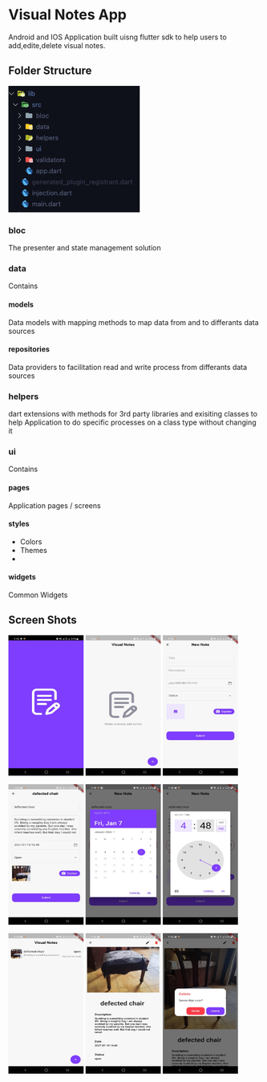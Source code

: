 # Visual Notes App

Android and IOS Application built uisng flutter sdk to help users to add,edite,delete visual notes.


## Folder Structure


![Folder Structure](https://github.com/mostafaemara/visual_notes/blob/main/folders_structure.png)

### bloc
The presenter and state management solution
### data

 Contains

 #### models 
  Data models with mapping methods to map data from and to  differants data sources
 #### repositories
 Data providers to facilitation read and write process from differants data sources

 ### helpers

dart extensions with methods for 3rd party libraries and exisiting classes to help Application to do specific processes on a class type without changing it

### ui

 Contains 

 #### pages
 Application pages / screens 
  #### styles

  - Colors
  - Themes
  - 
   #### widgets
   Common Widgets

## Screen Shots
<p float="left">
<img src="https://github.com/mostafaemara/visual_notes/blob/main/screen_shots/1.jpeg" alt="screen shot" width="150" height="280" >
<img src="https://github.com/mostafaemara/visual_notes/blob/main/screen_shots/2.jpeg" alt="screen shot" width="150" height="280" >
<img src="https://github.com/mostafaemara/visual_notes/blob/main/screen_shots/3.jpeg" alt="screen shot" width="150" height="280" >
</p>
<p float="left">
<img src="https://github.com/mostafaemara/visual_notes/blob/main/screen_shots/4.jpeg" alt="screen shot" width="150" height="280" >
<img src="https://github.com/mostafaemara/visual_notes/blob/main/screen_shots/5.jpeg" alt="screen shot" width="150" height="280" >
<img src="https://github.com/mostafaemara/visual_notes/blob/main/screen_shots/6.jpeg" alt="screen shot" width="150" height="280" >
</p>
<p float="left">
<img src="https://github.com/mostafaemara/visual_notes/blob/main/screen_shots/7.jpeg" alt="screen shot" width="150" height="280" >
<img src="https://github.com/mostafaemara/visual_notes/blob/main/screen_shots/8.jpeg" alt="screen shot" width="150" height="280" >
<img src="https://github.com/mostafaemara/visual_notes/blob/main/screen_shots/9.jpeg" alt="screen shot" width="150" height="280" >
</p>